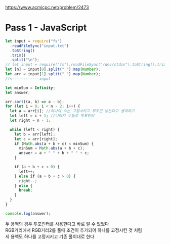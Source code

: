 https://www.acmicpc.net/problem/2473

# Pass 1 - JavaScript
~~~javascript
let input = require("fs")
  .readFileSync("input.txt")
  .toString()
  .trim()
  .split("\n");
// let input = require("fs").readFileSync("/dev/stdin").toString().trim().split('\n');
let [n] = input[0].split(" ").map(Number);
let arr = input[1].split(" ").map(Number);
//<------------input

let minSum = Infinity;
let answer;

arr.sort((a, b) => a - b);
for (let i = 0; i < n - 2; i++) {
  let a = arr[i]; //하나의 수는 고정시키고 무조건 넣는다고 생각하고
  let left = i + 1; //나머지 수들로 투포인터
  let right = n - 1;

  while (left < right) {
    let b = arr[left];
    let c = arr[right];
    if (Math.abs(a + b + c) < minSum) {
      minSum = Math.abs(a + b + c);
      answer = a + " " + b + " " + c;
    }

    if (a + b + c < 0) {
      left++;
    } else if (a + b + c > 0) {
      right--;
    } else {
      break;
    }
  }
}

console.log(answer);

~~~

두 용액의 경우 투포인터를 사용한다고 바로 알 수 있었다  
RGB거리에서 RGB거리2를 풀때 조건이 추가되어 하나를 고정시킨 것 처럼  
세 용액도 하나를 고정시키고 기존 풀이대로 한다  
